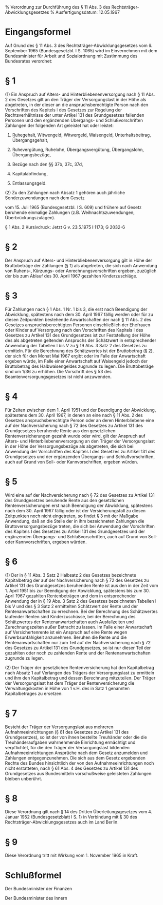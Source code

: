 % Verordnung zur Durchführung des § 11 Abs. 3 des Rechtsträger-Abwicklungsgesetzes
% Ausfertigungsdatum: 12.05.1967
 
# Eingangsformel

Auf Grund des § 11 Abs. 3 des Rechtsträger-Abwicklungsgesetzes vom 6. September 1965 (Bundesgesetzbl. I S. 1065) wird im Einvernehmen mit dem Bundesminister für Arbeit und Sozialordnung mit Zustimmung des Bundesrates verordnet:

# § 1

(1) Ein Anspruch auf Alters- und Hinterbliebenenversorgung nach § 11 Abs. 2 des Gesetzes gilt an den Träger der Versorgungslast in der Höhe als abgetreten, in der dieser an die anspruchsberechtigte Person nach den Vorschriften des Kapitels I des Gesetzes zur Regelung der Rechtsverhältnisse der unter Artikel 131 des Grundgesetzes fallenden Personen und den ergänzenden Übergangs- und Schlußvorschriften Zahlungen der folgenden Art geleistet hat oder leistet:

1. Ruhegehalt, Witwengeld, Witwergeld, Waisengeld, Unterhaltsbeitrag, Übergangsgehalt,

2. Ruhevergütung, Ruhelohn, Übergangsvergütung, Übergangslohn, Übergangsbezüge,

3. Bezüge nach den §§ 37b, 37c, 37d,

4. Kapitalabfindung,

5. Entlassungsgeld.

(2) Zu den Zahlungen nach Absatz 1 gehören auch jährliche Sonderzuwendungen nach dem Gesetz

vom 15. Juli 1965 (Bundesgesetzbl. I S. 609) und frühere auf Gesetz beruhende einmalige Zahlungen (z.B. Weihnachtszuwendungen, Überbrückungszulagen).

§ 1 Abs. 2 Kursivdruck: Jetzt G v. 23.5.1975 I 1173; G 2032-6

# § 2

Der Anspruch auf Alters- und Hinterbliebenenversorgung gilt in Höhe der Bruttobeträge der Zahlungen (§ 1) als abgetreten, die sich nach Anwendung von Ruhens-, Kürzungs- oder Anrechnungsvorschriften ergeben, zuzüglich der bis zum Ablauf des 30. April 1967 gezahlten Kinderzuschläge.

# § 3

Für Zahlungen nach § 1 Abs. 1 Nr. 1 bis 3, die erst nach Beendigung der Abwicklung, spätestens nach dem 30. April 1967 fällig werden oder für zu diesen Zeitpunkten bestehende Anwartschaften der nach § 11 Abs. 2 des Gesetzes anspruchsberechtigten Personen einschließlich der Ehefrauen oder Kinder auf Versorgung nach den Vorschriften des Kapitels I des Gesetzes zu Artikel 131 des Grundgesetzes ist zur Feststellung der Höhe des als abgetreten geltenden Anspruchs der Schätzwert in entsprechender Anwendung der Tabellen I bis V zu § 19 Abs. 3 Satz 2 des Gesetzes zu ermitteln. Für die Berechnung des Schätzwertes ist der Bruttobetrag (§ 2), der sich für den Monat Mai 1967 ergibt oder im Falle der Anwartschaft ergeben würde, im Falle einer Anwartschaft auf Waisengeld jedoch der Bruttobetrag des Halbwaisengeldes zugrunde zu legen. Die Bruttobeträge sind um 1/36 zu erhöhen. Die Vorschrift des § 53 des Beamtenversorgungsgesetzes ist nicht anzuwenden.

# § 4

Für Zeiten zwischen dem 1. April 1951 und der Beendigung der Abwicklung, spätestens dem 30. April 1967, in denen an eine nach § 11 Abs. 2 des Gesetzes anspruchsberechtigte Person oder an deren Hinterbliebene eine auf der Nachversicherung nach § 72 des Gesetzes zu Artikel 131 des Grundgesetzes beruhende Rente aus den gesetzlichen Rentenversicherungen gezahlt wurde oder wird, gilt der Anspruch auf Alters- und Hinterbliebenenversorgung an den Träger der Versorgungslast in der Höhe der Versorgungsbezüge als abgetreten, die sich bei Anwendung der Vorschriften des Kapitels I des Gesetzes zu Artikel 131 des Grundgesetzes und der ergänzenden Übergangs- und Schlußvorschriften, auch auf Grund von Soll- oder Kannvorschriften, ergeben würden.

# § 5

Wird eine auf der Nachversicherung nach § 72 des Gesetzes zu Artikel 131 des Grundgesetzes beruhende Rente aus den gesetzlichen Rentenversicherungen erst nach Beendigung der Abwicklung, spätestens nach dem 30. April 1967 fällig oder ist der Versicherungsfall zu diesen Zeitpunkten noch nicht eingetreten, so findet § 3 mit der Maßgabe Anwendung, daß an die Stelle der in ihm bezeichneten Zahlungen die Bruttoversorgungsbezüge treten, die sich bei Anwendung der Vorschriften des Kapitels I des Gesetzes zu Artikel 131 des Grundgesetzes und der ergänzenden Übergangs- und Schlußvorschriften, auch auf Grund von Soll- oder Kannvorschriften, ergeben würden.

# § 6

(1) Der in § 11 Abs. 3 Satz 2 Halbsatz 2 des Gesetzes bezeichnete Kapitalbetrag der auf der Nachversicherung nach § 72 des Gesetzes zu Artikel 131 des Grundgesetzes beruhenden Rente ist aus den in der Zeit vom 1. April 1951 bis zur Beendigung der Abwicklung, spätestens bis zum 30. April 1967 gezahlten Rentenbeträgen und dem in entsprechender Anwendung der in § 19 Abs. 3 Satz 2 des Gesetzes bezeichneten Tabellen I bis V und des § 3 Satz 2 ermittelten Schätzwert der Rente und der Rentenanwartschaften zu errechnen. Bei der Berechnung des Schätzwertes laufender Renten sind Kinderzuschüsse, bei der Berechnung des Schätzwertes der Rentenanwartschaften auch Ausfallzeiten und Zurechnungszeiten außer Betracht zu lassen. Im Falle einer Anwartschaft auf Versichertenrente ist ein Anspruch auf eine Rente wegen Erwerbsunfähigkeit anzunehmen. Beruhen die Rente und die Rentenanwartschaften nur zum Teil auf der Nachversicherung nach § 72 des Gesetzes zu Artikel 131 des Grundgesetzes, so ist nur dieser Teil der gezahlten oder noch zu zahlenden Rente und der Rentenanwartschaften zugrunde zu legen.

(2) Der Träger der gesetzlichen Rentenversicherung hat den Kapitalbetrag nach Absatz 1 auf Verlangen des Trägers der Versorgungslast zu ermitteln und ihm den Kapitalbetrag und dessen Berechnung mitzuteilen. Der Träger der Versorgungslast hat dem Träger der Rentenversicherung die Verwaltungskosten in Höhe von 1 v.H. des in Satz 1 genannten Kapitalbetrages zu ersetzen.

# § 7

Besteht der Träger der Versorgungslast aus mehreren Aufnahmeeinrichtungen (§ 61 des Gesetzes zu Artikel 131 des Grundgesetzes), so ist der von ihnen bestellte Treuhänder oder die die Treuhänderaufgaben wahrnehmende Einrichtung ermächtigt und verpflichtet, für die den Träger der Versorgungslast bildenden Aufnahmeeinrichtungen Ansprüche nach dem Gesetz anzumelden und Zahlungen entgegenzunehmen. Die sich aus dem Gesetz ergebenden Rechte des Bundes hinsichtlich der von den Aufnahmeeinrichtungen noch nicht erstatteten, nach § 61 Abs. 4 des Gesetzes zu Artikel 131 des Grundgesetzes aus Bundesmitteln vorschußweise geleisteten Zahlungen bleiben unberührt.

# § 8

Diese Verordnung gilt nach § 14 des Dritten Überleitungsgesetzes vom 4. Januar 1952 (Bundesgesetzblatt I S. 1) in Verbindung mit § 30 des Rechtsträger-Abwicklungsgesetzes auch im Land Berlin.

# § 9

Diese Verordnung tritt mit Wirkung vom 1. November 1965 in Kraft.

# Schlußformel

Der Bundesminister der Finanzen  

Der Bundesminister des Innern
